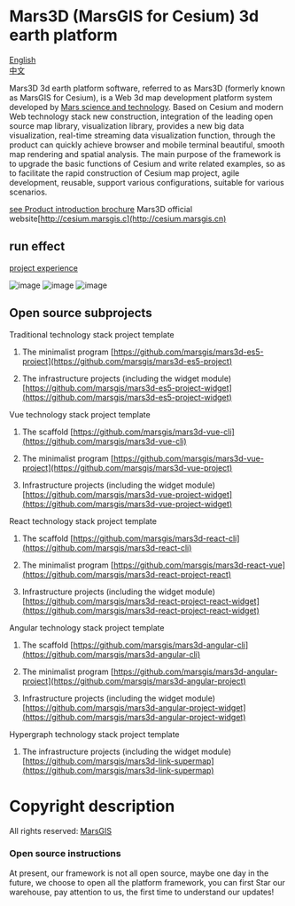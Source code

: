 # Mars3D (MarsGIS for Cesium) 3d earth platform


 [English](README-EN.md)   
 [中文](README.md)

Mars3D 3d earth platform software, referred to as Mars3D (formerly known as MarsGIS for Cesium), is a Web 3d map development platform system developed by [Mars science and technology](http://www.marsgis.cn/). Based on Cesium and modern Web technology stack new construction, integration of the leading open source map library, visualization library, provides a new big data visualization, real-time streaming data visualization function, through the product can quickly achieve browser and mobile terminal beautiful, smooth map rendering and spatial analysis. The main purpose of the framework is to upgrade the basic functions of Cesium and write related examples, so as to facilitate the rapid construction of Cesium map project, agile development, reusable, support various configurations, suitable for various scenarios.


 [see Product introduction brochure](http://cesium.marsgis.cn/docs/file/cpjs.pdf)
 Mars3D official website[http://cesium.marsgis.c](http://cesium.marsgis.cn)







## run effect  
[project experience](http://cesium.marsgis.cn/project.html)

 ![image](http://cesium.marsgis.cn/docs/img/project/1.jpg)
 ![image](http://cesium.marsgis.cn/docs/img/project/3.jpg)
 ![image](http://cesium.marsgis.cn/docs/img/project/4.jpg)

 

## Open source subprojects

Traditional technology stack project template

1. The minimalist program [https://github.com/marsgis/mars3d-es5-project](https://github.com/marsgis/mars3d-es5-project)

2. The infrastructure projects (including the widget module) [https://github.com/marsgis/mars3d-es5-project-widget](https://github.com/marsgis/mars3d-es5-project-widget)



Vue technology stack project template

1. The scaffold [https://github.com/marsgis/mars3d-vue-cli](https://github.com/marsgis/mars3d-vue-cli)

2. The minimalist program [https://github.com/marsgis/mars3d-vue-project](https://github.com/marsgis/mars3d-vue-project)

3. Infrastructure projects (including the widget module) [https://github.com/marsgis/mars3d-vue-project-widget](https://github.com/marsgis/mars3d-vue-project-widget)



React technology stack project template

1. The scaffold [https://github.com/marsgis/mars3d-react-cli](https://github.com/marsgis/mars3d-react-cli)

2. The minimalist program [https://github.com/marsgis/mars3d-react-vue](https://github.com/marsgis/mars3d-react-project-react)

3. Infrastructure projects (including the widget module) [https://github.com/marsgis/mars3d-react-project-react-widget](https://github.com/marsgis/mars3d-react-project-react-widget)



Angular technology stack project template

1. The scaffold [https://github.com/marsgis/mars3d-angular-cli](https://github.com/marsgis/mars3d-angular-cli)

2. The minimalist program [https://github.com/marsgis/mars3d-angular-project](https://github.com/marsgis/mars3d-angular-project)

3. Infrastructure projects (including the widget module) [https://github.com/marsgis/mars3d-angular-project-widget](https://github.com/marsgis/mars3d-angular-project-widget)





Hypergraph technology stack project template

1. The infrastructure projects (including the widget module) [https://github.com/marsgis/mars3d-link-supermap](https://github.com/marsgis/mars3d-link-supermap)







# Copyright description 
All rights reserved: [MarsGIS](http://www.marsgis.cn/)



### Open source instructions

At present, our framework is not all open source, maybe one day in the future, we choose to open all the platform framework, you can first Star our warehouse, pay attention to us, the first time to understand our updates!